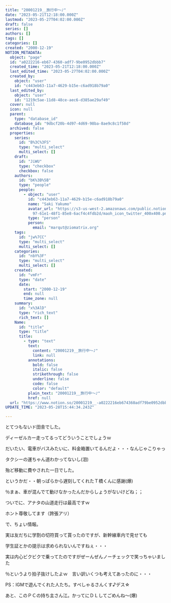 ```yaml
---
title: "20001219__旅行中～♪"
date: "2023-05-21T12:18:00.000Z"
lastmod: "2023-05-27T04:02:00.000Z"
draft: false
series: []
authors: []
tags: []
categories: []
created: "2000-12-19"
NOTION_METADATA:
  object: "page"
  id: "a0222216-eb67-4360-adf7-9be0952dbbb7"
  created_time: "2023-05-21T12:18:00.000Z"
  last_edited_time: "2023-05-27T04:02:00.000Z"
  created_by:
    object: "user"
    id: "c443eb63-11a7-4629-b15e-c6ad918b79a0"
  last_edited_by:
    object: "user"
    id: "1219c5ae-11d8-48ce-aec6-d385ae29af49"
  cover: null
  icon: null
  parent:
    type: "database_id"
    database_id: "9dbcf20b-4d97-4d69-98ba-8ae9c8c1f58d"
  archived: false
  properties:
    series:
      id: "B%3C%3FS"
      type: "multi_select"
      multi_select: []
    draft:
      id: "JiWU"
      type: "checkbox"
      checkbox: false
    authors:
      id: "bK%3B%5B"
      type: "people"
      people:
        - object: "user"
          id: "c443eb63-11a7-4629-b15e-c6ad918b79a0"
          name: "Saki Yakumo"
          avatar_url: "https://s3-us-west-2.amazonaws.com/public.notion-static.com/3ad1c4\
            97-61e1-48f1-85e8-6acf4c4fdb2d/maoh_icon_twitter_400x400.png"
          type: "person"
          person:
            email: "marqut@ziomatrix.org"
    tags:
      id: "jw%7CC"
      type: "multi_select"
      multi_select: []
    categories:
      id: "nbY%3F"
      type: "multi_select"
      multi_select: []
    created:
      id: "vmFr"
      type: "date"
      date:
        start: "2000-12-19"
        end: null
        time_zone: null
    summary:
      id: "x%3AlD"
      type: "rich_text"
      rich_text: []
    Name:
      id: "title"
      type: "title"
      title:
        - type: "text"
          text:
            content: "20001219__旅行中～♪"
            link: null
          annotations:
            bold: false
            italic: false
            strikethrough: false
            underline: false
            code: false
            color: "default"
          plain_text: "20001219__旅行中～♪"
          href: null
  url: "https://www.notion.so/20001219__-a0222216eb674360adf79be0952dbbb7"
UPDATE_TIME: "2023-05-28T15:44:34.243Z"

---
```

<link rel="stylesheet" href="https://cdn.jsdelivr.net/npm/katex@0.16.2/dist/katex.min.css" integrity="sha384-bYdxxUwYipFNohQlHt0bjN/LCpueqWz13HufFEV1SUatKs1cm4L6fFgCi1jT643X" crossorigin="anonymous">


とてつもないド田舎でした。


ディーゼルカー走ってるってどういうことでしょうｗ


だいたい、電車がバスみたいに、料金箱置いてるんだよ・・・なんじゃこりゃっ


タクシーの運ちゃん道わかってないし(泪)


殆ど移動に費やされた一日でした。


というかだ・・朝っぱらから遅刻してくれたＴ橋くんに感謝(爆)


％まぁ、車が混んでて動けなかったんだからしょうがないけどね；；


ついでに、アナタの山道走行は最高ですｗ


ホント尊敬してます（誇張アリ）


で、ちょい情報。


実は友だちに学割の切符買って貰ったのですが、新幹線車内で見せても


学生証とかの提示は求められないんですねぇ・・・


実は内心ビクビクで乗ってたのですがぜーんぜんノーチェックで笑っちゃいました


％というより拍子抜けしたよｗ　言い訳いくつも考えてあったのに・・・


PS：IGMで遊んでくれた人たち。すぺしゃるさんくす♪デス☆


あと、このＰＣの持ち主さん江。かってにＤＬしてごめんね～(爆)

